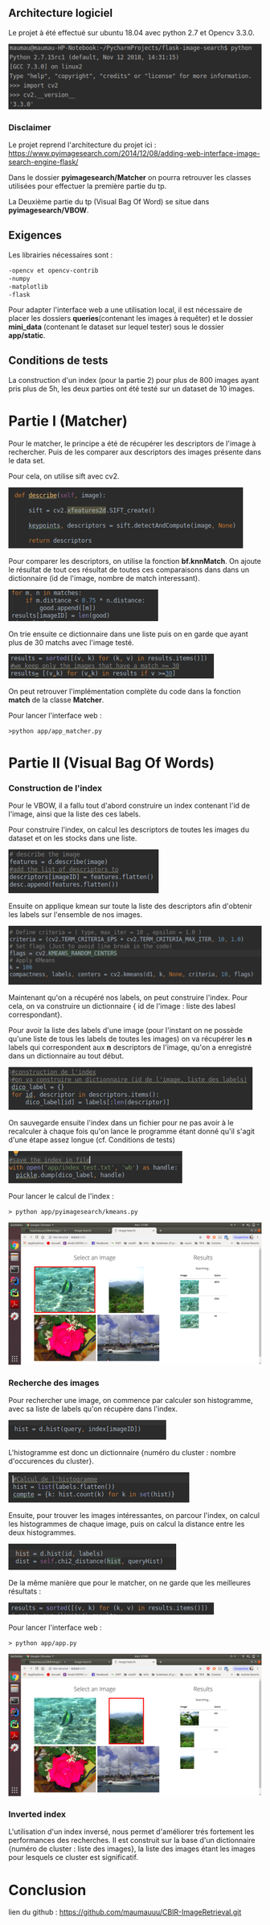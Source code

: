 ## Architecture logiciel
Le projet à été effectué sur ubuntu 18.04 avec python 2.7 et Opencv 3.3.0.

![Screenshot](img/version.png)


### Disclaimer

Le projet reprend l'architecture du projet ici :
https://www.pyimagesearch.com/2014/12/08/adding-web-interface-image-search-engine-flask/

Dans le dossier **pyimagesearch/Matcher** on pourra 
retrouver les classes utilisées
 pour effectuer la première partie du tp.

La Deuxième partie du tp (Visual Bag Of Word) se situe dans **pyimagesearch/VBOW**.

## Exigences
Les librairies nécessaires sont : 

	-opencv et opencv-contrib
	-numpy
	-matplotlib
	-flask

Pour adapter l'interface web a une utilisation local, il est nécessaire de placer les dossiers **queries**(contenant les images à requêter)
et le dossier **mini_data** (contenant le dataset sur lequel tester) sous le dossier
**app/static**.


## Conditions de tests
La construction d'un index (pour la partie 2) pour plus de 800 images
ayant pris plus de 5h, les deux parties ont été testé 
sur un dataset de 10 images.
 

# Partie I (Matcher)

Pour le matcher, le principe a été de récupérer 
les descriptors de l'image à rechercher. Puis de les comparer 
aux descriptors des images présente dans le data set.

Pour cela, on utilise sift avec cv2.

![Screenshot](img/describe.png)

Pour comparer les descriptors, on utilise la fonction **bf.knnMatch**.
On ajoute le résultat de tout ces résultat de toutes ces comparaisons dans
dans un dictionnaire (id de l'image, nombre de match interessant). 

![Screenshot](img/list.png)

On trie ensuite ce dictionnaire dans une liste puis on en garde que ayant 
plus de 30 matchs avec l'image testé.

![Screenshot](img/tri.png)

On peut retrouver l'implémentation complète du code dans la fonction **match** de la classe **Matcher**.


Pour lancer l'interface web :

    >python app/app_matcher.py
 
# Partie II (Visual Bag Of Words)

### Construction de l'index

Pour le VBOW, il a fallu tout d'abord construire un index contenant l'id de l'image, 
ainsi que la liste des ces labels.

Pour construire l'index, on calcul les descriptors de toutes les images du dataset 
et on les stocks dans une liste.

![Screenshot](img/descriptor.png)

Ensuite on applique kmean sur toute la liste des descriptors afin d'obtenir 
les labels sur l'ensemble de nos images.

![Screenshot](img/kmeans.png)

Maintenant qu'on a récupéré nos labels, on peut construire l'index. Pour cela, 
on va construire un dictionnaire { id de l'image : liste des labesl correspondant}.

Pour avoir la liste des labels d'une image (pour l'instant on ne possède qu'une liste de 
tous les labels de toutes les images) on va récupérer les **n** labels  qui
correspondent aux **n** descriptors de l'image, qu'on a enregistré dans un dictionnaire au tout début.


![Screenshot](img/index.png)

On sauvegarde ensuite l'index dans un fichier pour ne pas avoir à le 
recalculer à chaque fois qu'on lance le programme étant donné qu'il s'agit d'une
étape assez longue (cf. Conditions de tests)

![Screenshot](img/save.png)

Pour lancer le calcul de l'index :

    > python app/pyimagesearch/kmeans.py

![Screenshot](img/interface2.png)


### Recherche des images

Pour rechercher une image, on commence par calculer son histogramme, 
avec sa liste de labels qu'on récupère dans l'index.

![Screenshot](img/label_index.png)

L'histogramme est donc un dictionnaire {numéro du cluster : 
 nombre d'occurences du cluster}.

![Screenshot](img/histogramme.png)

Ensuite, pour trouver les images intéressantes, on parcour l'index, on calcul les 
histogrammes de chaque image, puis on calcul la distance entre les deux histogrammes.

![Screenshot](img/distance.png)


De la même manière que pour le matcher, on ne garde que les meilleures résultats :

![Screenshot](img/best.png)


Pour lancer l'interface web :

    > python app/app.py
  
![Screenshot](img/interface.png) 
    
### Inverted index

L'utilisation d'un index inversé, nous permet d'améliorer trés fortement les performances des recherches.
Il est construit sur la base d'un dictionnaire {numéro de cluster : liste des images}, la liste des
images étant les images pour lesquels ce cluster est significatif.



# Conclusion 

lien du github : https://github.com/maumauuu/CBIR-ImageRetrieval.git
